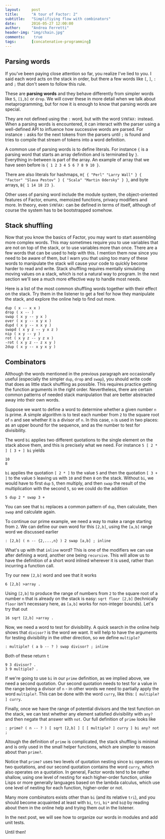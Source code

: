 ```yaml
---
layout:     post
title:      "A tour of Factor: 2"
subtitle:   "Simplifiying flow with combinators"
date:       2016-05-27 12:00:00
author:     "Andrea Ferretti"
header-img: "img/chain.jpg"
comments:    true
tags:       [concatenative-programming]
---
```


## Parsing words

If you've been paying close attention so far, you realize I've lied to you. I
said each word acts on the stack in order, but there a few words like `[`, `]`,
`:` and `;` that don't seem to follow this rule.

These are **parsing words** and they behave differently from simpler words like
`5`, `[1,b]` or `drop`. We will cover these in more detail when we talk about
metaprogramming, but for now it is enough to know that parsing words are special.

They are not defined using the `:` word, but with the word `SYNTAX:` instead.
When a parsing words is encountered, it can interact with the parser using a
well-defined API to influence how successive words are parsed. For instance `:`
asks for the next tokens from the parsers until `;` is found and tries to
compile that stream of tokens into a word definition.

A common use of parsing words is to define literals. For instance `{` is a
parsing word that starts an array definition and is terminated by `}`.
Everything in-between is part of the array. An example of array that we have
seen before is `{ 1 2 3 4 5 6 7 8 9 10 }`.

There are also literals for hashmaps,
`H{ { "Perl" "Larry Wall" } { "Factor" "Slava Pestov" } { "Scala" "Martin Odersky" } }`,
and byte arrays, `B{ 1 14 18 23 }`.

Other uses of parsing word include the module system, the object-oriented
features of Factor, enums, memoized functions, privacy modifiers and more. In
theory, even `SYNTAX:` can be defined in terms of itself, although of course
the system has to be bootstrapped somehow.

## Stack shuffling

Now that you know the basics of Factor, you may want to start assembling more
complex words. This may sometimes require you to use variables that are not on
top of the stack, or to use variables more than once. There are a few words that
can be used to help with this. I mention them now since you need to be aware of
them, but I warn you that using too many of these words to manipulate the stack
will cause your code to quickly become harder to read and write. Stack shuffling
requires mentally simulating moving values on a stack, which is not a natural
way to program. In the next section we'll see a much more effective way to
handle most needs.

Here is a list of the most common shuffling words together with their effect on
the stack. Try them in the listener to get a feel for how they manipulate the
stack, and explore the online help to find out more.

```factor
dup ( x -- x x )
drop ( x -- )
swap ( x y -- y x )
over ( x y -- x y x )
dupd ( x y -- x x y )
swapd ( x y z -- y x z )
nip ( x y -- y )
rot ( x y z -- y z x )
-rot ( x y z -- z x y )
2dup ( x y -- x y x y )
```

## Combinators

Although the words mentioned in the previous paragraph are occasionally useful
(especially the simpler `dup`, `drop` and `swap`), you should write code that
does as little stack shuffling as possible. This requires practice getting the
function arguments in the right order. Nevertheless, there are certain common
patterns of needed stack manipulation that are better abstracted away into their
own words.

Suppose we want to define a word to determine whether a given number `n` is
prime. A simple algorithm is to test each number from `2` to the square root of
`n` and see whether it is a divisor of `n`. In this case, `n` is used in two
places: as an upper bound for the sequence, and as the number to test for
divisibility.

The word `bi` applies two different quotations to the single element on the
stack above them, and this is precisely what we need. For instance
`5 [ 2 * ] [ 3 + ] bi` yields

```factor
10
8
```

`bi` applies the quotation `[ 2 * ]` to the value `5` and then the quotation
`[ 3 + ]` to the value `5` leaving us with `10` and then `8` on the stack.
Without `bi`, we would have to first `dup` `5`, then multiply, and then `swap`
the result of the multiplication with the second `5`, so we could do the addition

```factor
5 dup 2 * swap 3 +
```

You can see that `bi` replaces a common pattern of `dup`, then calculate,
then `swap` and calculate again.

To continue our prime example, we need a way to make a range starting from `2`.
We can define our own word for this `[2,b]`, using the `[a,b]` range word we
discussed earlier

```factor
: [2,b] ( n -- {2,...,n} ) 2 swap [a,b] ; inline
```

What's up with that `inline` word? This is one of the modifiers we can use after
defining a word, another one being `recursive`. This will allow us to have the
definition of a short word inlined wherever it is used, rather than incurring
a function call.

Try our new `[2,b]` word and see that it works

```factor
6 [2,b] >array .
```

Using `[2,b]` to produce the range of numbers from `2` to the square root of a
number `n` that is already on the stack is easy: `sqrt floor [2,b]` (technically
`floor` isn't necessary here, as `[a,b]` works for non-integer bounds). Let's
try that out

```factor
16 sqrt [2,b] >array .
```

Now, we need a word to test for divisibility. A quick search in the online help
shows that `divisor?` is the word we want. It will help to have the arguments
for testing divisibility in the other direction, so we define `multiple?`

```factor
: multiple? ( a b -- ? ) swap divisor? ; inline
```

Both of these return `t`

```factor
9 3 divisor? .
3 9 multiple? .
```

If we're going to use `bi` in our `prime` definition, as we implied above, we
need a second quotation. Our second quotation needs to test for a value in the
range being a divisor of `n` - in other words we need to partially apply the
word `multiple?`. This can be done with the word `curry`, like this:
`[ multiple? ] curry`.

Finally, once we have the range of potential divisors and the test function on
the stack, we can test whether any element satisfied divisibility with `any?`
and then negate that answer with `not`. Our full definition of `prime` looks like

```factor
: prime? ( n -- ? ) [ sqrt [2,b] ] [ [ multiple? ] curry ] bi any? not ;
```

Altough the definition of `prime` is complicated, the stack shuffling is minimal
and is only used in the small helper functions, which are simpler to reason
about than `prime?`.

Notice that `prime?` uses two levels of quotation nesting since `bi` operates on
two quotations, and our second quotation contains the word `curry`, which also
operates on a quotation. In general, Factor words tend to be rather shallow,
using one level of nesting for each higher-order function, unlike Lisps or more
generally languages based on the lambda calculus, which use one level of nesting
for each function, higher-order or not.

Many more combinators exists other than `bi` (and its relative `tri`), and you
should become acquainted at least with `bi`, `tri`, `bi*` and `bi@` by reading
about them in the online help and trying them out in the listener.

In the next post, we will see how to organize our words in modules and add
unit tests.

Until then!